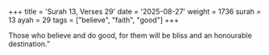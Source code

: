 +++
title = 'Surah 13, Verses 29'
date = '2025-08-27'
weight = 1736
surah = 13
ayah = 29
tags = ["believe", "faith", "good"]
+++

Those who believe and do good, for them will be bliss and an honourable destination.”